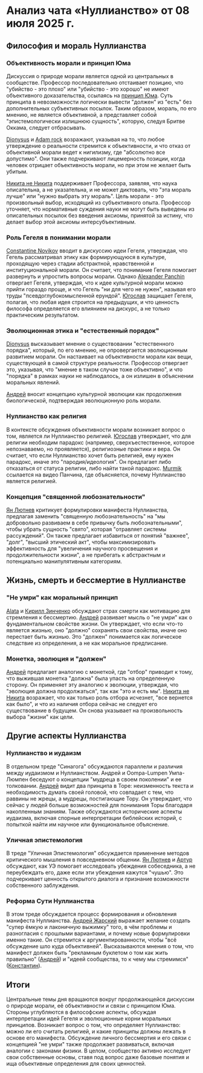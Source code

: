 # Анализ чата «Нуллианство» от 08 июля 2025 г.

## Философия и мораль Нуллианства

### Объективность морали и принцип Юма
Дискуссия о природе морали является одной из центральных в сообществе. Профессор последовательно отстаивает позицию, что "убийство - это плохо" или "убийство - это хорошо" не имеют объективного доказательства, ссылаясь на [принцип Юма](https://t.me/NullianityNull/4112/172963). Суть принципа в невозможности логически вывести "должен" из "есть" без дополнительных субъективных посылок. Таким образом, мораль, по его мнению, не является объективной, а представляет собой "эпистемологически излишнюю сущность", которую, следуя Бритве Оккама, следует отбрасывать.

[Dionysus](https://t.me/NullianityNull/4112/172916) и [Adam rock](https://t.me/NullianityNull/4112/173260) возражают, указывая на то, что любое утверждение о реальности стремится к объективности, и что отказ от объективной морали ведет к нигилизму, где "абсолютно все допустимо". Они также подчеркивают лицемерность позиции, когда человек отрицает объективность морали, но при этом не желает быть убитым.

[Никита не Никита](https://t.me/NullianityNull/4112/173210) поддерживает Профессора, заявляя, что наука описательна, а не указательна, и не может диктовать, что "эта мораль лучше" или "нужно выбрать эту мораль". Цель морали - это произвольный выбор, исходящий из субъективного опыта. Профессор уточняет, что нормативные суждения науки не могут быть выведены из описательных посылок без введения аксиомы, принятой за истину, что делает выбор этой аксиомы интерсубъективным.

### Роль Гегеля в понимании морали
[Constantine Novikov](https://t.me/NullianityNull/4112/173689) вводит в дискуссию идеи Гегеля, утверждая, что Гегель рассматривал этику как формирующуюся в культуре, проходящую через стадии абстрактной, нравственной и институциональной морали. Он считает, что понимание Гегеля помогает развернуть и упростить вопросы морали. Однако [Alexander Panchin](https://t.me/NullianityNull/4112/173717) отвергает Гегеля, утверждая, что к идее культурной морали можно прийти гораздо проще, и что Гегель "ни для чего не нужен", называя его труды "псевдоглубокомысленной ерундой". [Югослав](https://t.me/NullianityNull/4112/173759) защищает Гегеля, полагая, что любая идея строится на предыдущих, и что ценность философа определяется его влиянием на дискурс, а не только практическим результатом.

### Эволюционная этика и "естественный порядок"
[Dionysus](https://t.me/NullianityNull/4112/173865) высказывает мнение о существовании "естественного порядка", который, по его мнению, не опровергается эволюционным развитием морали. Он настаивает на объективности морали как вещи, существующей в самой структуре реальности. Профессор отвергает это, указывая, что "мнение в таком случае тоже объективно", и что "порядка" в рамках науки не наблюдалось, а он излишен в объяснении моральных явлений.

[Андрей](https://t.me/NullianityNull/4112/173880) вносит концепцию культурной эволюции как продолжения биологической, подтверждая эволюционную роль морали.

### Нуллианство как религия
В контексте обсуждения объективности морали возникает вопрос о том, является ли Нуллианство религией. [Югослав](https://t.me/NullianityNull/4112/176724) утверждает, что для религии необходим парадокс (например, сверхъестественное, которое непознаваемо, но проявляется), религиозные практики и вера. Он считает, что если Нуллианство хочет быть религией, ему нужен парадокс, иначе это "пародия/идеология". Он предлагает либо отказаться от статуса религии, либо найти такой парадокс. [Murmik](https://t.me/NullianityNull/178577) ссылается на видео Панчина, где объясняется, почему Нуллианство является религией.

### Концепция "священной любознательности"
[Ян Лютнев](https://t.me/NullianityNull/4112/175130) критикует формулировки манифеста Нуллианства, предлагая заменить "священную любознательность" на "мы добровольно развиваем в себе привычку быть любознательными", чтобы убрать сущность "свято", которая "отравляет системы рассуждений". Он также предлагает избавиться от понятий "важнее", "долг", "высший этический акт", чтобы максимизировать эффективность для "увеличения научного просвещения и продолжительности жизни", а не прибегать к абстрактным и потенциально манипулятивным категориям.

## Жизнь, смерть и бессмертие в Нуллианстве

### "Не умри" как моральный принцип
[Alata](https://t.me/NullianityNull/1587/175045) и [Кирилл Зинченко](https://t.me/NullianityNull/77683/173659) обсуждают страх смерти как мотивацию для стремления к бессмертию. [Андрей](https://t.me/NullianityNull/20540/173335) развивает мысль о "не умри" как о фундаментальном свойстве жизни. Он утверждает, что если что-то является жизнью, оно "должно" сохранять свои свойства, иначе оно перестает быть жизнью. Это "должен" понимается как логическое следствие из определения, а не как моральное предписание.

### Монетка, эволюция и "должен"
[Андрей](https://t.me/NullianityNull/20540/177244) предлагает аналогию с монеткой, где "отбор" приводит к тому, что выжившая монетка "должна" была упасть на определенную сторону. Он применяет эту аналогию к эволюции, утверждая, что "эволюция должна продолжаться", так как "это и есть мы". [Никита не Никита](https://t.me/NullianityNull/20540/177247) возражает, что как только роль отбора исчезнет, "все вернется как было", и что из наличия отбора сейчас не следует его существование в будущем. Он снова указывает на произвольность выбора "жизни" как цели.

## Другие аспекты Нуллианства

### Нуллианство и иудаизм
В отдельном треде "Синагога" обсуждаются параллели и различия между иудаизмом и Нуллианством. Андрей и Oompa-Lumpen Умпа-Люмпен беседуют о концепции "мудреца в своем поколении" и ее толковании. [Андрей](https://t.me/NullianityNull/170146/176423) видит два принципа в Торе: неизменность текста и необходимость думать своей головой, что совпадает с тем, что раввины не жрецы, а мудрецы, постигающие Тору. Он утверждает, что сейчас у людей больше возможностей для понимания Торы благодаря накопленным знаниям. Также обсуждаются исторические аспекты иудаизма, включая спорные интерпретации библейских историй, с попыткой найти им научное или функциональное объяснение.

### Уличная эпистемология
В треде "Уличная Эпистемология" обсуждается применение методов критического мышления в повседневном общении. [Ян Лютнев](https://t.me/NullianityNull/100028/175615) и [Артур](https://t.me/NullianityNull/100028/176340) обсуждают, как УЭ помогает исследовать убеждения собеседника, а не переубеждать его, даже если эти убеждения кажутся "чушью". Это подчеркивает ценность открытого диалога и признание возможности собственного заблуждения.

### Реформа Сути Нуллианства
В этом треде обсуждается процесс формирования и обновления манифеста Нуллианства. [Андрей Жарский](https://t.me/NullianityNull/51839/172971) выражает желание создать "супер ёмкую и лаконичную выжимку" того, в чём проблемы и разногласия с прошлыми вариантами, и почему новые формулировки именно такие. Он стремится к аргументированности, чтобы "всё обсуждение шло куда объективней". Высказываются мнения о том, что манифест должен быть "рекламным буклетом о том как жить правильно" ([Андрей](https://t.me/NullianityNull/51839/174142)) и "идеей сообщества, то к чему мы стремимся" ([Константин](https://t.me/NullianityNull/51839/173336)).

## Итоги

Центральные темы дня вращаются вокруг продолжающейся дискуссии о природе морали, её объективности и связи с принципом Юма. Стороны углубляются в философские аспекты, обсуждая интерпретации идей Гегеля и эволюционные корни моральных принципов. Возникает вопрос о том, что определяет Нуллианство: можно ли его считать религией, и какие принципы должны лежать в основе его манифеста. Обсуждение личного бессмертия и его связи с концепцией "не умри" также продолжает развиваться, включая аналогии с законами физики. В целом, сообщество активно исследует свои собственные основы, ставя под вопрос даже базовые понятия и ища объективные определения для своих ценностей.